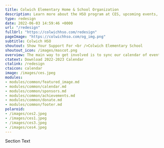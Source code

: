 ```yaml
---
title: Colwich Elementary Home & School Organization
description: Learn more about the HSO program at CES, upcoming events, and find out how you can contribute.
type: redesign
date: 2022-06-03 14:59:46 +0000
url: "/redesign"
fullUrl: "https://colwichhso.com/redesign"
pageImage: "https://colwichhso.com/og_img.png"
subtitle: Colwich HSO
shoutout: Show Your Support For <br />Colwich Elementary School
shoutout_icon: /images/mascot.png
overview: The main way to get involved is to sync our calendar of events, which will keep you updated on all upcoming HSO activities.
ctatext: Download 2022-2023 Calendar
ctalink: /redesign
ctaicon: calendar
image: /images/ces.jpeg
modules:
- modules/common/featured_image.md
- modules/common/calendar.md
- modules/common/sponsors.md
- modules/common/achievements.md
- modules/common/donate.md
- modules/common/footer.md
polaroid:
- /images/ces2.jpeg
- /images/ces1.jpeg
- /images/ces3.jpeg
- /images/ces4.jpeg
---
```

Section Text
